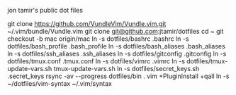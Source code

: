 jon tamir's public dot files


git clone https://github.com/VundleVim/Vundle.vim.git ~/.vim/bundle/Vundle.vim
git clone git@github.com:jtamir/dotfiles
cd ~
git checkout -b mac origin/mac
ln -s dotfiles/bashrc .bashrc
ln -s dotfiles/bash_profile .bash_profile
ln -s dotfiles/bash_aliases .bash_aliases
ln -s dotfiles/ssh_aliases .ssh_aliases
ln -s dotfiles/gitconfig .gitconfig
ln -s dotfiles/tmux.conf .tmux.conf
ln -s dotfiles/vimrc .vimrc
ln -s dotfiles/tmux-update-vars.sh tmux-update-vars.sh
ln -s dotfiles/secret_keys.sh .secret_keys
rsync -av --progress dotfiles/bin .
vim +PluginInstall +qall
ln -s ~/dotfiles/vim-syntax ~/.vim/syntax
